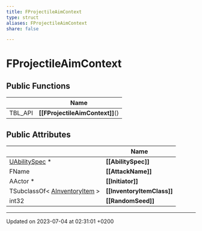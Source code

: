 ```yaml
---
title: FProjectileAimContext
type: struct
aliases: FProjectileAimContext
share: false

---
```


# FProjectileAimContext





## Public Functions

|                | Name           |
| -------------- | -------------- |
| TBL_API | **[[FProjectileAimContext]]**() |

## Public Attributes

|                | Name           |
| -------------- | -------------- |
| [UAbilitySpec](/docs/SDK/Source/Classes/classUAbilitySpec.md) * | **[[AbilitySpec]]**  |
| FName | **[[AttackName]]**  |
| AActor * | **[[Initiator]]**  |
| TSubclassOf< [AInventoryItem](/docs/SDK/Source/Classes/classAInventoryItem.md) > | **[[InventoryItemClass]]**  |
| int32 | **[[RandomSeed]]**  |

-------------------------------

Updated on 2023-07-04 at 02:31:01 +0200